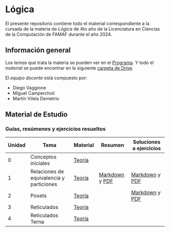 # Lógica

El presente repositorio contiene todo el material correspondiente a la cursada de la materia de _Lógica_ de 4to año de la Licenciatura en Ciencias de la Computación de FAMAF durante el año 2024.

## Información general

Los _temas_ que trata la materia se pueden ver en el [Programa](./subject_information/study_program.pdf). Y todo el _material_ se puede encontrar en la siguiente [carpeta de Drive](https://drive.google.com/drive/folders/1AJYhNeH_wqp3iEyuiD5CA52X4l3sVLgN).

El _equipo docente_ está compuesto por:

- Diego Vaggione
- Miguel Campercholi
- Martín Vilela Demetrio

## Material de Estudio

### Guías, resúmenes y ejercicios resueltos

| Unidad | Tema | Material | Resumen | Soluciones a ejercicios |
| ------ | ---- | -------- | ------- | ----------------------- |
| 0 | Conceptos iniciales | [Teoría](./classes/guide_0/theory.pdf) | | |
| 1 | Relaciones de equivalencia y particiones | [Teoría](./classes/guide_1/theory.pdf) | [Markdown](./classes/guide_1/summary.md) y [PDF](./classes/guide_1/summary.pdf) | [Markdown](./classes/guide_1/exercises.md) y [PDF](./classes/guide_1/exercises.pdf) |
| 2 | Posets | [Teoría](./classes/guide_2/theory.pdf) | | [Markdown](./classes/guide_2/exercises.md) y [PDF](./classes/guide_2/exercises.pdf) |
| 3 | Reticulados | [Teoría](./classes/guide_3/theory.pdf) | | |
| 4 | Reticulados Terna | [Teoría](./classes/guide_4/theory.pdf) | | |
